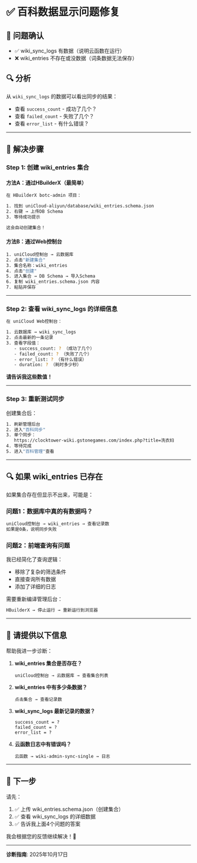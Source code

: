 # ✅ 百科数据显示问题修复

## 🎯 问题确认

- ✅ wiki_sync_logs 有数据（说明云函数在运行）
- ❌ wiki_entries 不存在或没数据（词条数据无法保存）

## 🔍 分析

从 `wiki_sync_logs` 的数据可以看出同步的结果：
- 查看 `success_count` - 成功了几个？
- 查看 `failed_count` - 失败了几个？
- 查看 `error_list` - 有什么错误？

---

## 🚀 解决步骤

### Step 1: 创建 wiki_entries 集合

#### 方法A：通过HBuilderX（最简单）

```bash
在 HBuilderX botc-admin 项目：

1. 找到 uniCloud-aliyun/database/wiki_entries.schema.json
2. 右键 → 上传DB Schema
3. 等待成功提示

这会自动创建集合！
```

#### 方法B：通过Web控制台

```bash
1. uniCloud控制台 → 云数据库
2. 点击"新建集合"
3. 集合名称：wiki_entries
4. 点击"创建"
5. 进入集合 → DB Schema → 导入Schema
6. 复制 wiki_entries.schema.json 内容
7. 粘贴并保存
```

---

### Step 2: 查看 wiki_sync_logs 的详细信息

```bash
在 uniCloud Web控制台：

1. 云数据库 → wiki_sync_logs
2. 点击最新的一条记录
3. 查看字段值：
   - success_count: ? （成功了几个）
   - failed_count: ? （失败了几个）
   - error_list: ? （有什么错误）
   - duration: ? （耗时多少秒）
```

**请告诉我这些数值！**

---

### Step 3: 重新测试同步

创建集合后：

```bash
1. 刷新管理后台
2. 进入"百科同步"
3. 单个同步：
   https://clocktower-wiki.gstonegames.com/index.php?title=洗衣妇
4. 等待完成
5. 进入"百科管理"查看
```

---

## 🔍 如果 wiki_entries 已存在

如果集合存在但显示不出来，可能是：

### 问题1：数据库中真的有数据吗？

```bash
uniCloud控制台 → wiki_entries → 查看记录数
如果是0条，说明同步失败
```

### 问题2：前端查询有问题

我已经简化了查询逻辑：
- 移除了复杂的筛选条件
- 直接查询所有数据
- 添加了详细的日志

需要重新编译管理后台：
```bash
HBuilderX → 停止运行 → 重新运行到浏览器
```

---

## 📝 请提供以下信息

帮助我进一步诊断：

1. **wiki_entries 集合是否存在？**
   ```
   uniCloud控制台 → 云数据库 → 查看集合列表
   ```

2. **wiki_entries 中有多少条数据？**
   ```
   点击集合 → 查看记录数
   ```

3. **wiki_sync_logs 最新记录的数据？**
   ```
   success_count = ?
   failed_count = ?
   error_list = ?
   ```

4. **云函数日志中有错误吗？**
   ```
   云函数 → wiki-admin-sync-single → 日志
   ```

---

## 🎯 下一步

请先：
1. ✅ 上传 wiki_entries.schema.json（创建集合）
2. ✅ 查看 wiki_sync_logs 的详细数据
3. ✅ 告诉我上面4个问题的答案

我会根据您的反馈继续解决！🔧

---

**诊断指南**: 2025年10月17日

